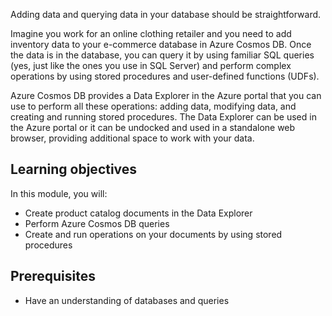 Adding data and querying data in your database should be straightforward. 

Imagine you work for an online clothing retailer and you need to add inventory data to your e-commerce database in Azure Cosmos DB. Once the data is in the database, you can query it by using familiar SQL queries (yes, just like the ones you use in SQL Server) and perform complex operations by using stored procedures and user-defined functions (UDFs).

Azure Cosmos DB provides a Data Explorer in the Azure portal that you can use to perform all these operations: adding data, modifying data, and creating and running stored procedures. The Data Explorer can be used in the Azure portal or it can be undocked and used in a standalone web browser, providing additional space to work with your data.

## Learning objectives

In this module, you will:

- Create product catalog documents in the Data Explorer
- Perform Azure Cosmos DB queries
- Create and run operations on your documents by using stored procedures

## Prerequisites

- Have an understanding of databases and queries
